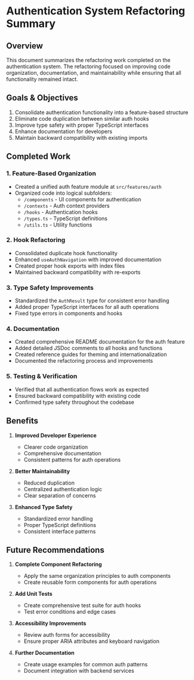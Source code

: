 
# Authentication System Refactoring Summary

## Overview

This document summarizes the refactoring work completed on the authentication system. The refactoring focused on improving code organization, documentation, and maintainability while ensuring that all functionality remained intact.

## Goals & Objectives

1. Consolidate authentication functionality into a feature-based structure
2. Eliminate code duplication between similar auth hooks
3. Improve type safety with proper TypeScript interfaces
4. Enhance documentation for developers
5. Maintain backward compatibility with existing imports

## Completed Work

### 1. Feature-Based Organization

- Created a unified auth feature module at `src/features/auth`
- Organized code into logical subfolders:
  - `/components` - UI components for authentication
  - `/contexts` - Auth context providers
  - `/hooks` - Authentication hooks
  - `/types.ts` - TypeScript definitions
  - `/utils.ts` - Utility functions

### 2. Hook Refactoring

- Consolidated duplicate hook functionality
- Enhanced `useAuthNavigation` with improved documentation
- Created proper hook exports with index files
- Maintained backward compatibility with re-exports

### 3. Type Safety Improvements

- Standardized the `AuthResult` type for consistent error handling
- Added proper TypeScript interfaces for all auth operations
- Fixed type errors in components and hooks

### 4. Documentation

- Created comprehensive README documentation for the auth feature
- Added detailed JSDoc comments to all hooks and functions
- Created reference guides for theming and internationalization
- Documented the refactoring process and improvements

### 5. Testing & Verification

- Verified that all authentication flows work as expected
- Ensured backward compatibility with existing code
- Confirmed type safety throughout the codebase

## Benefits

1. **Improved Developer Experience**
   - Clearer code organization
   - Comprehensive documentation
   - Consistent patterns for auth operations

2. **Better Maintainability**
   - Reduced duplication
   - Centralized authentication logic
   - Clear separation of concerns

3. **Enhanced Type Safety**
   - Standardized error handling
   - Proper TypeScript definitions
   - Consistent interface patterns

## Future Recommendations

1. **Complete Component Refactoring**
   - Apply the same organization principles to auth components
   - Create reusable form components for auth operations

2. **Add Unit Tests**
   - Create comprehensive test suite for auth hooks
   - Test error conditions and edge cases

3. **Accessibility Improvements**
   - Review auth forms for accessibility
   - Ensure proper ARIA attributes and keyboard navigation

4. **Further Documentation**
   - Create usage examples for common auth patterns
   - Document integration with backend services
